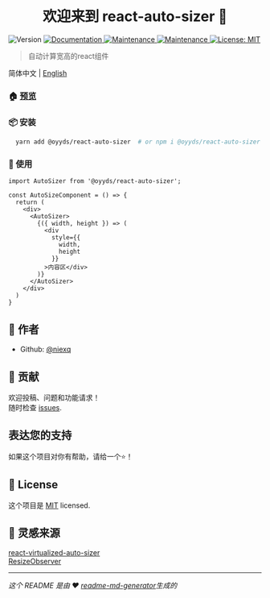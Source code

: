 <h1 align="center">欢迎来到 react-auto-sizer 👋</h1>
<p>
  <img alt="Version" src="https://img.shields.io/npm/v/@oyyds/react-auto-sizer.svg" />
  <a href="https://github.com/niexq/react-auto-sizer#readme" target="_blank">
    <img alt="Documentation" src="https://img.shields.io/badge/documentation-yes-brightgreen.svg" />
  </a>
  <a href="https://github.com/niexq/react-auto-sizer/graphs/commit-activity" target="_blank">
    <img alt="Maintenance" src="https://img.shields.io/badge/Maintained%3F-yes-green.svg" />
  </a>
  <a href="https://standardjs.com" target="_blank">
    <img alt="Maintenance" src="https://img.shields.io/badge/code_style-standard-brightgreen.svg" />
  </a>
  <a href="https://github.com/niexq/react-auto-sizer/blob/main/LICENSE" target="_blank">
    <img alt="License: MIT" src="https://img.shields.io/github/license/niexq/react-auto-sizer" />
  </a>
</p>

> 自动计算宽高的react组件

简体中文 | [English](./README.en-US.md)

### 🏠 [预览](https://niexq.github.io/react-auto-sizer)

### 📦 安装

```bash
  yarn add @oyyds/react-auto-sizer  # or npm i @oyyds/react-auto-sizer -S
```

### 🔨 使用

```tsx | pure
import AutoSizer from '@oyyds/react-auto-sizer';

const AutoSizeComponent = () => {
  return (
    <div>
      <AutoSizer>
        {({ width, height }) => (
          <div
            style={{
              width,
              height
            }}
          >内容区</div>
        )}
      </AutoSizer>
    </div>
  )
}
```

## 🦧 作者

* Github: [@niexq](https://github.com/niexq)

## 🤝 贡献

欢迎投稿、问题和功能请求！<br />随时检查 [issues](https://github.com/niexq/react-auto-sizer/issues).
<!-- <a href="https://opencollective.com/react-auto-sizer/organization/0/website"><img src="https://avatars.githubusercontent.com/u/16329407?s=48&v=4"></a> -->

## 表达您的支持

如果这个项目对你有帮助，请给一个⭐️！

## 📝 License

这个项目是 [MIT](https://github.com/niexq/react-auto-sizer/blob/main/LICENSE) licensed.

## 🐳 灵感来源

[react-virtualized-auto-sizer](https://github.com/bvaughn/react-virtualized-auto-sizer)<br />
[ResizeObserver](https://developer.mozilla.org/zh-CN/docs/Web/API/ResizeObserver)

***
_这个 README 是由 ❤️ [readme-md-generator](https://github.com/kefranabg/readme-md-generator)生成的_